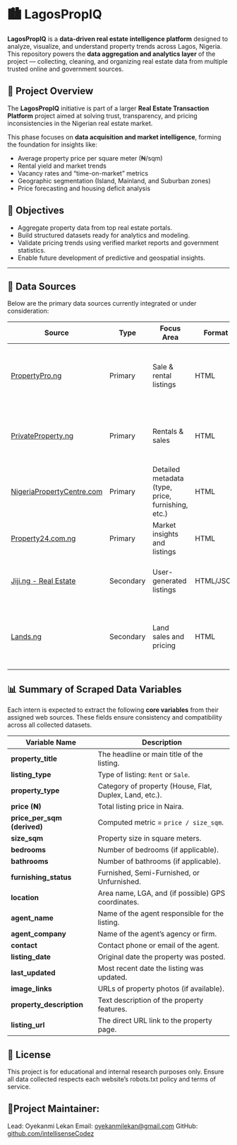 # 🏙️ LagosPropIQ

**LagosPropIQ** is a **data-driven real estate intelligence platform** designed to analyze, visualize, and understand property trends across Lagos, Nigeria.  
This repository powers the **data aggregation and analytics layer** of the project — collecting, cleaning, and organizing real estate data from multiple trusted online and government sources.

## 📘 Project Overview

The **LagosPropIQ** initiative is part of a larger **Real Estate Transaction Platform** project aimed at solving trust, transparency, and pricing inconsistencies in the Nigerian real estate market.

This phase focuses on **data acquisition and market intelligence**, forming the foundation for insights like:
- Average property price per square meter (₦/sqm)
- Rental yield and market trends
- Vacancy rates and “time-on-market” metrics
- Geographic segmentation (Island, Mainland, and Suburban zones)
- Price forecasting and housing deficit analysis

## 🎯 Objectives

- Aggregate property data from top real estate portals.
- Build structured datasets ready for analytics and modeling.
- Validate pricing trends using verified market reports and government statistics.
- Enable future development of predictive and geospatial insights.

---

## 🧱 Data Sources

Below are the primary data sources currently integrated or under consideration:

| Source | Type | Focus Area | Format | Notes |
|--------|------|-------------|---------|--------|
| [PropertyPro.ng](https://www.propertypro.ng) | Primary | Sale & rental listings | HTML | Excellent for structured scraping with consistent pagination. |
| [PrivateProperty.ng](https://www.privateproperty.ng) | Primary | Rentals & sales | HTML | Useful for comparing listings across multiple LGAs. |
| [NigeriaPropertyCentre.com](https://www.nigeriapropertycentre.com) | Primary | Detailed metadata (type, price, furnishing, etc.) | HTML | Best source for “time-on-market” KPIs. |
| [Property24.com.ng](https://www.property24.com.ng) | Primary | Market insights and listings | HTML | Includes analytical summaries. |
| [Jiji.ng - Real Estate](https://www.jiji.ng/real-estate) | Secondary | User-generated listings | HTML/JSON | Requires data cleaning (duplicates and noise). |
| [Lands.ng](https://www.lands.ng) | Secondary | Land sales and pricing | HTML | Great for tracking land value trends (Epe, Ibeju-Lekki). |

## 📊 Summary of Scraped Data Variables

Each intern is expected to extract the following **core variables** from their assigned web sources. These fields ensure consistency and compatibility across all collected datasets.

| Variable Name | Description |
|----------------|--------------|
| **property_title** | The headline or main title of the listing. |
| **listing_type** | Type of listing: `Rent` or `Sale`. |
| **property_type** | Category of property (House, Flat, Duplex, Land, etc.). |
| **price (₦)** | Total listing price in Naira. |
| **price_per_sqm (derived)** | Computed metric = `price / size_sqm`. |
| **size_sqm** | Property size in square meters. |
| **bedrooms** | Number of bedrooms (if applicable). |
| **bathrooms** | Number of bathrooms (if applicable). |
| **furnishing_status** | Furnished, Semi-Furnished, or Unfurnished. |
| **location** | Area name, LGA, and (if possible) GPS coordinates. |
| **agent_name** | Name of the agent responsible for the listing. |
| **agent_company** | Name of the agent’s agency or firm. |
| **contact** | Contact phone or email of the agent. |
| **listing_date** | Original date the property was posted. |
| **last_updated** | Most recent date the listing was updated. |
| **image_links** | URLs of property photos (if available). |
| **property_description** | Text description of the property features. |
| **listing_url** | The direct URL link to the property page. |

## 🪪 License

This project is for educational and internal research purposes only.
Ensure all data collected respects each website’s robots.txt policy and terms of service.


## 📍Project Maintainer:
Lead: Oyekanmi Lekan
Email: [oyekanmilekan@gmail.com](oyekanmilekan@gmail.com)
GitHub: [github.com/intellisenseCodez](https://github.com/intellisenseCodez/)
